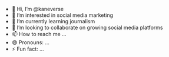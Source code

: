 - 👋 Hi, I’m @kaneverse
- 👀 I’m interested in social media marketing
- 🌱 I’m currently learning journalism
- 💞️ I’m looking to collaborate on growing social media platforms
- 📫 How to reach me ...
- 😄 Pronouns: ...
- ⚡ Fun fact: ...

<!---
kaneverse/kaneverse is a ✨ special ✨ repository because its `README.md` (this file) appears on your GitHub profile.
You can click the Preview link to take a look at your changes.
--->
